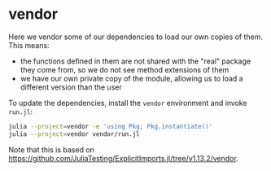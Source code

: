 # vendor

Here we vendor some of our dependencies to load our own copies of them. This means:

- the functions defined in them are not shared with the "real" package they come from, so we do not see method extensions of them
- we have our own private copy of the module, allowing us to load a different version than the user

To update the dependencies, install the `vendor` environment and invoke `run.jl`:

```sh
julia --project=vendor -e 'using Pkg; Pkg.instantiate()'
julia --project=vendor vendor/run.jl
```

Note that this is based on https://github.com/JuliaTesting/ExplicitImports.jl/tree/v1.13.2/vendor.
